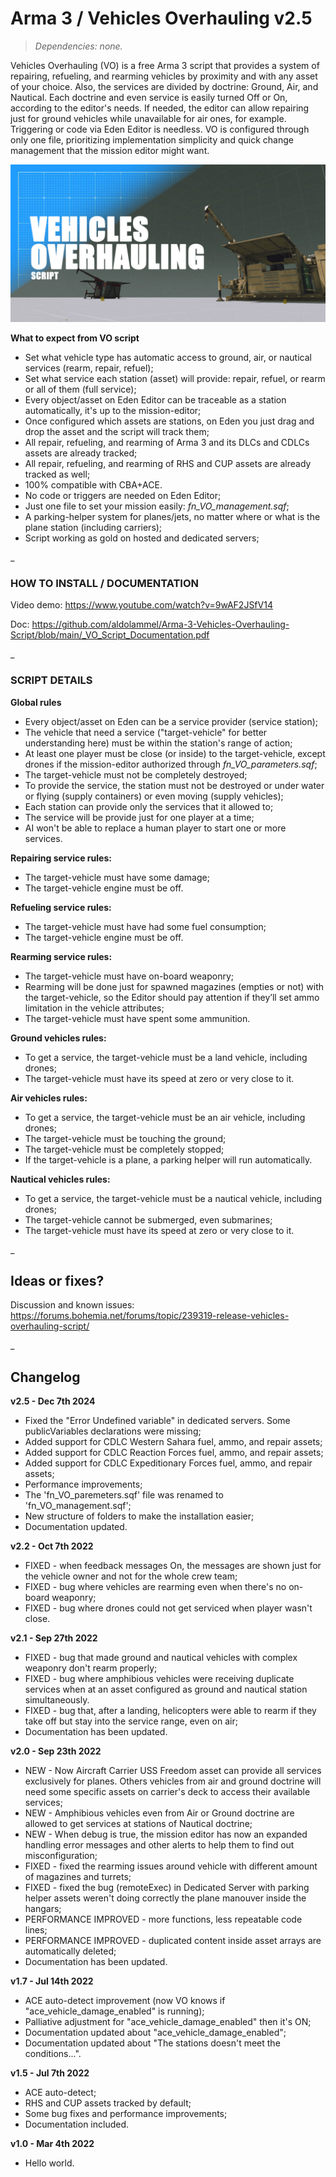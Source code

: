 # Arma 3 / Vehicles Overhauling v2.5
>*Dependencies: none.*

Vehicles Overhauling (VO) is a free Arma 3 script that provides a system of repairing, refueling, and rearming vehicles by proximity and with any asset of your choice. Also, the services are divided by doctrine: Ground, Air, and Nautical. Each doctrine and even service is easily turned Off or On, according to the editor's needs. If needed, the editor can allow repairing just for ground vehicles while unavailable for air ones, for example. Triggering or code via Eden Editor is needless. VO is configured through only one file, prioritizing implementation simplicity and quick change management that the mission editor might want.


<img src="vo_mission_example.VR/images/thumb.jpg" />


**What to expect from VO script**

- Set what vehicle type has automatic access to ground, air, or nautical services (rearm, repair, refuel);
- Set what service each station (asset) will provide: repair, refuel, or rearm or all of them (full service);
- Every object/asset on Eden Editor can be traceable as a station automatically, it's up to the mission-editor;
- Once configured which assets are stations, on Eden you just drag and drop the asset and the script will track them;
- All repair, refueling, and rearming of Arma 3 and its DLCs and CDLCs assets are already tracked;
- All repair, refueling, and rearming of RHS and CUP assets are already tracked as well;
- 100% compatible with CBA+ACE.
- No code or triggers are needed on Eden Editor;
- Just one file to set your mission easily: _fn_VO_management.sqf_;
- A parking-helper system for planes/jets, no matter where or what is the plane station (including carriers);
- Script working as gold on hosted and dedicated servers;

_

### HOW TO INSTALL / DOCUMENTATION

Video demo: https://www.youtube.com/watch?v=9wAF2JSfV14

Doc: https://github.com/aldolammel/Arma-3-Vehicles-Overhauling-Script/blob/main/_VO_Script_Documentation.pdf

_

### SCRIPT DETAILS

**Global rules**

- Every object/asset on Eden can be a service provider (service station);
- The vehicle that need a service ("target-vehicle" for better understanding here) must be within the station's range of action;
- At least one player must be close (or inside) to the target-vehicle, except drones if the mission-editor authorized through _fn_VO_parameters.sqf_;
- The target-vehicle must not be completely destroyed;
- To provide the service, the station must not be destroyed or under water or flying (supply containers) or even moving (supply vehicles); 
- Each station can provide only the services that it allowed to;
- The service will be provide just for one player at a time;
- AI won't be able to replace a human player to start one or more services.

**Repairing service rules:**

- The target-vehicle must have some damage;
- The target-vehicle engine must be off.

**Refueling service rules:**

- The target-vehicle must have had some fuel consumption;
- The target-vehicle engine must be off.

**Rearming service rules:**

- The target-vehicle must have on-board weaponry;
- Rearming will be done just for spawned magazines (empties or not) with the target-vehicle, so the Editor should pay attention if they’ll set ammo limitation in the vehicle attributes;
- The target-vehicle must have spent some ammunition.

**Ground vehicles rules:**

- To get a service, the target-vehicle must be a land vehicle, including drones;
- The target-vehicle must have its speed at zero or very close to it.

**Air vehicles rules:**

- To get a service, the target-vehicle must be an air vehicle, including drones;
- The target-vehicle must be touching the ground;
- The target-vehicle must be completely stopped;
- If the target-vehicle is a plane, a parking helper will run automatically.

**Nautical vehicles rules:**

- To get a service, the target-vehicle must be a nautical vehicle, including drones;
- The target-vehicle cannot be submerged, even submarines;
- The target-vehicle must have its speed at zero or very close to it.

_

## Ideas or fixes?

Discussion and known issues: https://forums.bohemia.net/forums/topic/239319-release-vehicles-overhauling-script/

_

## Changelog

**v2.5 - Dec 7th 2024**
- Fixed the "Error Undefined variable" in dedicated servers. Some publicVariables declarations were missing;
- Added support for CDLC Western Sahara fuel, ammo, and repair assets;
- Added support for CDLC Reaction Forces fuel, ammo, and repair assets;
- Added support for CDLC Expeditionary Forces fuel, ammo, and repair assets;
- Performance improvements;
- The 'fn_VO_paremeters.sqf' file was renamed to 'fn_VO_management.sqf';
- New structure of folders to make the installation easier;
- Documentation updated.

**v2.2 - Oct 7th 2022**
- FIXED - when feedback messages On, the messages are shown just for the vehicle owner and not for the whole crew team;
- FIXED - bug where vehicles are rearming even when there's no on-board weaponry;
- FIXED - bug where drones could not get serviced when player wasn't close.

**v2.1 - Sep 27th 2022**
- FIXED - bug that made ground and nautical vehicles with complex weaponry don't rearm properly;
- FIXED - bug where amphibious vehicles were receiving duplicate services when at an asset configured as ground and nautical station simultaneously. 
- FIXED - bug that, after a landing, helicopters were able to rearm if they take off but stay into the service range, even on air;
- Documentation has been updated.

**v2.0 - Sep 23th 2022**
- NEW - Now Aircraft Carrier USS Freedom asset can provide all services exclusively for planes. Others vehicles from air and ground doctrine will need some specific assets on carrier's deck to access their available services;
- NEW - Amphibious vehicles even from Air or Ground doctrine are allowed to get services at stations of Nautical doctrine;
- NEW - When debug is true, the mission editor has now an expanded handling error messages and other alerts to help them to find out misconfiguration;
- FIXED - fixed the rearming issues around vehicle with different amount of magazines and turrets;
- FIXED - fixed the bug (remoteExec) in Dedicated Server with parking helper assets weren't doing correctly the plane manouver inside the hangars;
- PERFORMANCE IMPROVED - more functions, less repeatable code lines;
- PERFORMANCE IMPROVED - duplicated content inside asset arrays are automatically deleted; 
- Documentation has been updated.

**v1.7 - Jul 14th 2022**
- ACE auto-detect improvement (now VO knows if "ace_vehicle_damage_enabled" is running);
- Palliative adjustment for "ace_vehicle_damage_enabled" then it's ON; 
- Documentation updated about "ace_vehicle_damage_enabled";
- Documentation updated about "The stations doesn't meet the conditions...".

**v1.5 - Jul 7th 2022**
- ACE auto-detect;
- RHS and CUP assets tracked by default;
- Some bug fixes and performance improvements; 
- Documentation included.

**v1.0 - Mar 4th 2022**
- Hello world.
